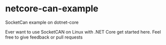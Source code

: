 # netcore-can-example
SocketCan example on dotnet-core

Ever want to use SocketCAN on Linux with .NET Core get started here. 
Feel free to give feedback or pull requests
